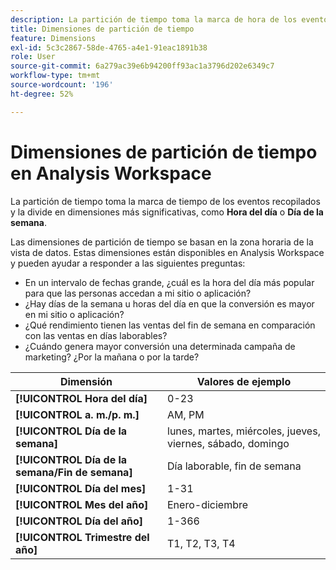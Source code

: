 ```yaml
---
description: La partición de tiempo toma la marca de hora de los eventos recopilados y la divide en dimensiones más significativas, como "Hora del día" o "Día de la semana".
title: Dimensiones de partición de tiempo
feature: Dimensions
exl-id: 5c3c2867-58de-4765-a4e1-91eac1891b38
role: User
source-git-commit: 6a279ac39e6b94200ff93ac1a3796d202e6349c7
workflow-type: tm+mt
source-wordcount: '196'
ht-degree: 52%

---
```


# Dimensiones de partición de tiempo en Analysis Workspace

La partición de tiempo toma la marca de tiempo de los eventos recopilados y la divide en dimensiones más significativas, como **Hora del día** o **Día de la semana**.

Las dimensiones de partición de tiempo se basan en la zona horaria de la vista de datos. Estas dimensiones están disponibles en Analysis Workspace y pueden ayudar a responder a las siguientes preguntas:

* En un intervalo de fechas grande, ¿cuál es la hora del día más popular para que las personas accedan a mi sitio o aplicación?
* ¿Hay días de la semana u horas del día en que la conversión es mayor en mi sitio o aplicación?
* ¿Qué rendimiento tienen las ventas del fin de semana en comparación con las ventas en días laborables?
* ¿Cuándo genera mayor conversión una determinada campaña de marketing? ¿Por la mañana o por la tarde?

| Dimensión | Valores de ejemplo |
|--- |--- |
| **[!UICONTROL Hora del día]** | 0-23 |
| **[!UICONTROL a. m./p. m.]** | AM, PM |
| **[!UICONTROL Día de la semana]** | lunes, martes, miércoles, jueves, viernes, sábado, domingo |
| **[!UICONTROL Día de la semana/Fin de semana]** | Día laborable, fin de semana |
| **[!UICONTROL Día del mes]** | 1-31 |
| **[!UICONTROL Mes del año]** | Enero-diciembre |
| **[!UICONTROL Día del año]** | 1-366 |
| **[!UICONTROL Trimestre del año]** | T1, T2, T3, T4 |

